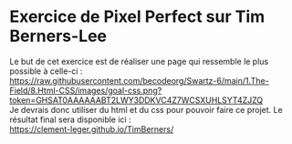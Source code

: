 # Exercice de Pixel Perfect sur Tim Berners-Lee  

Le but de cet exercice est de réaliser une page qui ressemble le plus possible à celle-ci :  
https://raw.githubusercontent.com/becodeorg/Swartz-6/main/1.The-Field/8.Html-CSS/images/goal-css.png?token=GHSAT0AAAAAABT2LWY3DDKVC4Z7WCSXUHLSYT4ZJZQ  
Je devrais donc utiliser du html et du css pour pouvoir faire ce projet. Le résultat final sera disponible ici :  
https://clement-leger.github.io/TimBerners/